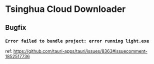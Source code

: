 # Tsinghua Cloud Downloader

## Bugfix

### `Error failed to bundle project: error running light.exe`

ref: https://github.com/tauri-apps/tauri/issues/8363#issuecomment-1852517736

